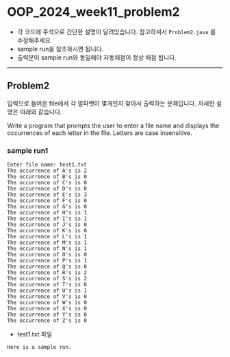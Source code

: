 # OOP_2024_week11_problem2

- 각 코드에 주석으로 간단한 설명이 달려있습니다. 참고하셔서 `Problem2.java` 를 수정해주세요.
- sample run을 참조하시면 됩니다.
- 출력문이 sample run와 동일해야 자동채점이 정상 채점 됩니다.

---

## Problem2

입력으로 들어온 file에서 각 알파벳이 몇개인지 찾아서 출력하는 문제입니다. 자세한 설명은 아래와 같습니다.

Write a program that prompts the user to enter a file name and displays the occurrences of each letter in the file. Letters are case insensitive.

### sample run1

```
Enter file name: test1.txt
The occurrence of A's is 2
The occurrence of B's is 0
The occurrence of C's is 0
The occurrence of D's is 0
The occurrence of E's is 3
The occurrence of F's is 0
The occurrence of G's is 0
The occurrence of H's is 1
The occurrence of I's is 1
The occurrence of J's is 0
The occurrence of K's is 0
The occurrence of L's is 1
The occurrence of M's is 1
The occurrence of N's is 1
The occurrence of O's is 0
The occurrence of P's is 1
The occurrence of Q's is 0
The occurrence of R's is 2
The occurrence of S's is 2
The occurrence of T's is 0
The occurrence of U's is 1
The occurrence of V's is 0
The occurrence of W's is 0
The occurrence of X's is 0
The occurrence of Y's is 0
The occurrence of Z's is 0
```

- test1.txt 파일

```
Here is a sample run.
```
